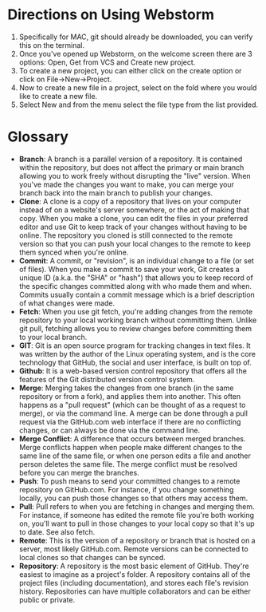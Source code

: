 <h1>Directions on Using Webstorm</h1>
<ol>
<li>Specifically for MAC, git should already be downloaded, you can verify this on the terminal.</li>
<li>Once you've opened up Webstorm, on the welcome screen there are 3 options: Open, Get from VCS and Create new project.</li>
<li>To create a new project, you can either click on the create option or click on File->New->Project.</li>
<li>Now to create a new file in a project, select on the fold where you would like to create a new file.</li>
<li>Select New and from the menu select the file type from the list provided.</li>
</ol>

<h1>Glossary</h1>
<ul>
  <li><b>Branch</b>: A branch is a parallel version of a repository. It is contained within the repository, but does not affect the primary or main branch allowing you to work freely without disrupting the "live" version. When you've made the changes you want to make, you can merge your branch back into the main branch to publish your changes.</li>
  <li><b>Clone</b>: A clone is a copy of a repository that lives on your computer instead of on a website's server somewhere, or the act of making that copy. When you make a clone, you can edit the files in your preferred editor and use Git to keep track of your changes without having to be online. The repository you cloned is still connected to the remote version so that you can push your local changes to the remote to keep them synced when you're online.</li>
  <li><b>Commit</b>: A commit, or "revision", is an individual change to a file (or set of files). When you make a commit to save your work, Git creates a unique ID (a.k.a. the "SHA" or "hash") that allows you to keep record of the specific changes committed along with who made them and when. Commits usually contain a commit message which is a brief description of what changes were made.</li>
  <li><b>Fetch</b>: When you use git fetch, you're adding changes from the remote repository to your local working branch without committing them. Unlike git pull, fetching allows you to review changes before committing them to your local branch.</li>
  <li><b>GIT</b>: Git is an open source program for tracking changes in text files. It was written by the author of the Linux operating system, and is the core technology that GitHub, the social and user interface, is built on top of.</li>
  <li><b>Github</b>: It is a web-based version control repository that offers all the features of the Git distributed version control system.</li>
  <li><b>Merge</b>: Merging takes the changes from one branch (in the same repository or from a fork), and applies them into another. This often happens as a "pull request" (which can be thought of as a request to merge), or via the command line. A merge can be done through a pull request via the GitHub.com web interface if there are no conflicting changes, or can always be done via the command line.</li>
  <li><b>Merge Conflict</b>: A difference that occurs between merged branches. Merge conflicts happen when people make different changes to the same line of the same file, or when one person edits a file and another person deletes the same file. The merge conflict must be resolved before you can merge the branches.</li>
  <li><b>Push</b>: To push means to send your committed changes to a remote repository on GitHub.com. For instance, if you change something locally, you can push those changes so that others may access them.</li>
  <li><b>Pull</b>: Pull refers to when you are fetching in changes and merging them. For instance, if someone has edited the remote file you're both working on, you'll want to pull in those changes to your local copy so that it's up to date. See also fetch.</li>
  <li><b>Remote</b>: This is the version of a repository or branch that is hosted on a server, most likely GitHub.com. Remote versions can be connected to local clones so that changes can be synced.</li>
  <li><b>Repository</b>: A repository is the most basic element of GitHub. They're easiest to imagine as a project's folder. A repository contains all of the project files (including documentation), and stores each file's revision history. Repositories can have multiple collaborators and can be either public or private.</li>
  </ul>
